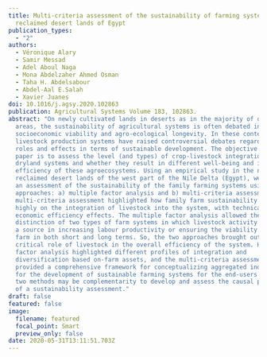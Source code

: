 ```yaml
---
title: Multi-criteria assessment of the sustainability of farming systems in the
  reclaimed desert lands of Egypt
publication_types:
  - "2"
authors:
  - Véronique Alary
  - Samir Messad
  - Adel Aboul Naga
  - Mona Abdelzaher Ahmed Osman
  - Taha H. Abdelsabour
  - Abdel-Aal E.Salah
  - Xavier Juanes
doi: 10.1016/j.agsy.2020.102863
publication: Agricultural Systems Volume 183, 102863.
abstract: "On newly cultivated lands in deserts as in the majority of dryland
  areas, the sustainability of agricultural systems is often debated in terms of
  socioeconomic viability and agro-ecological longevity. In these contexts,
  livestock production systems have raised controversial debates regarding their
  roles and effects in terms of sustainable development. The objective of this
  paper is to assess the level (and types) of crop-livestock integration in the
  dryland systems and whether they result in different well-being and improved
  efficiency of these agroecosystems. Using an empirical study in the newly
  reclaimed desert lands of the west part of the Nile Delta (Egypt), we proposed
  an assessment of the sustainability of the family farming systems using two
  approaches: a) multiple factor analysis and b) multi-criteria assessment. The
  multi-criteria assessment highlighted how family farm sustainability depends
  highly on the integration of livestock into the system, with technical or
  economic efficiency effects. The multiple factor analysis allowed the
  distinction of two types of farm systems in which livestock activity could be
  a source in increasing labour productivity or ensuring the viability of the
  farm in both short and long terms. So, the two approaches brought out the
  critical role of livestock in the overall efficiency of the system. However,
  factor analysis highlighted different profiles of integration and
  diversification based on-farm assets, and the multi-criteria assessment
  provided a comprehensive framework for conceptualizing aggregated indicators
  for the development of sustainable farming systems for the end-users. So these
  two methods may be complementarity to develop and assess the causal processes
  of a sustainability assessment."
draft: false
featured: false
image:
  filename: featured
  focal_point: Smart
  preview_only: false
date: 2020-05-31T13:11:51.703Z
---
```

